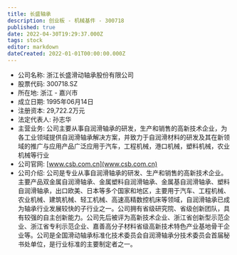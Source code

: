 ```yaml
---
title: 长盛轴承
description: 创业板 - 机械基件 - 300718
published: true
date: 2022-04-30T19:29:37.000Z
tags: stock
editor: markdown
dateCreated: 2022-01-01T00:00:00.000Z
---
```


- 公司名称: 浙江长盛滑动轴承股份有限公司
- 股票代码: 300718.SZ
- 所在地: 浙江 - 嘉兴市
- 成立日期: 1995年06月14日
- 注册资本: 29,722.2万元
- 法定代表人: 孙志华
- 主营业务: 公司主要从事自润滑轴承的研发，生产和销售的高新技术企业，为各工业领域提供自润滑轴承解决方案，并致力于自润滑材料的研发及其在新领域的推广与应用产品广泛应用于汽车，工程机械，港口机械，塑料机械，农业机械等行业
- 公司官网: [www.csb.com.cn](www.csb.com.cn)
- 公司介绍: 公司是专业从事自润滑轴承的研发、生产和销售的高新技术企业。主要产品双金属自润滑轴承、金属塑料自润滑轴承、金属基自润滑轴承、塑料自润滑轴承，出口欧美、日本等多个国家和地区，主要用于汽车、工程机械、农业机械、建筑机械、轻工机械、高速高精数控机床等领域，自润滑轴承已成为轴承行业发展较快的子行业之一。公司拥有省级研究院、省级创新团队，具有较强的自主创新能力。公司先后被评为高新技术企业、浙江省创新型示范企业、浙江省专利示范企业、嘉善高分子材料省级高新技术特色产业基地骨干企业等。公司是全国滑动轴承标准化技术委员会自润滑轴承分技术委员会首届秘书处单位，是行业标准的主要制定者之一。


